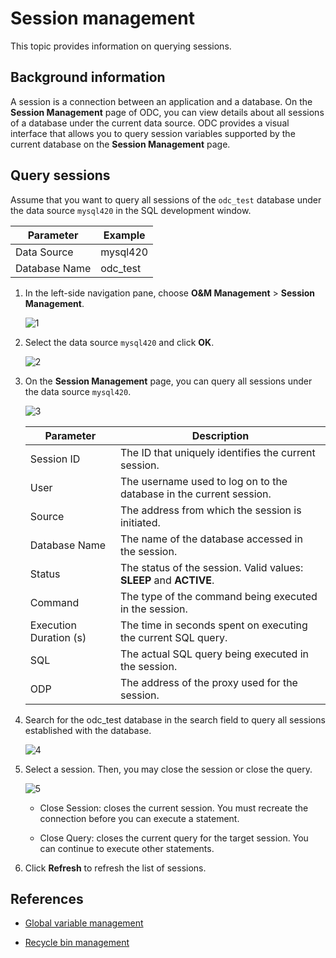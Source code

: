 # Session management

This topic provides information on querying sessions.

## Background information

A session is a connection between an application and a database. On the **Session Management** page of ODC, you can view details about all sessions of a database under the current data source. ODC provides a visual interface that allows you to query session variables supported by the current database on the **Session Management** page.


## Query sessions

Assume that you want to query all sessions of the `odc_test` database under the data source `mysql420` in the SQL development window.

| Parameter | Example |
| ------ | ------ |
| Data Source | mysql420 |
| Database Name | odc_test |

1. In the left-side navigation pane, choose **O&M Management** > **Session Management**.

   ![1](https://obbusiness-private.oss-cn-shanghai.aliyuncs.com/doc/img/odc/420/connection-management/session-mgmt-en.png)

2. Select the data source `mysql420` and click **OK**.

   ![2](https://obbusiness-private.oss-cn-shanghai.aliyuncs.com/doc/img/odc/420/quickstart/webodc/using%20odc/5-EN.png)

3. On the **Session Management** page, you can query all sessions under the data source `mysql420`.

   ![3](https://obbusiness-private.oss-cn-shanghai.aliyuncs.com/doc/img/odc/420/connection-management/session-en.png)

   | Parameter | Description |
   |---------|------------------|
   | Session ID | The ID that uniquely identifies the current session.  |
   | User | The username used to log on to the database in the current session.  |
   | Source | The address from which the session is initiated.  |
   | Database Name | The name of the database accessed in the session.  |
   | Status | The status of the session. Valid values: **SLEEP** and **ACTIVE**.  |
   | Command | The type of the command being executed in the session.  |
   | Execution Duration (s) | The time in seconds spent on executing the current SQL query.  |
   | SQL | The actual SQL query being executed in the session.  |
   | ODP | The address of the proxy used for the session.  |

4. Search for the odc_test database in the search field to query all sessions established with the database.

   ![4](https://obbusiness-private.oss-cn-shanghai.aliyuncs.com/doc/img/odc/420/connection-management/search-en.png)

5. Select a session. Then, you may close the session or close the query.

   ![5](https://obbusiness-private.oss-cn-shanghai.aliyuncs.com/doc/img/odc/420/connection-management/select-session-en.png)

   - Close Session: closes the current session. You must recreate the connection before you can execute a statement.

   - Close Query: closes the current query for the target session. You can continue to execute other statements.

6. Click **Refresh** to refresh the list of sessions.


## References

- [Global variable management](../600.database-operation-and-maintenance/2.global-variable.md)

- [Recycle bin management](../600.database-operation-and-maintenance/3.recycle-bin.md)